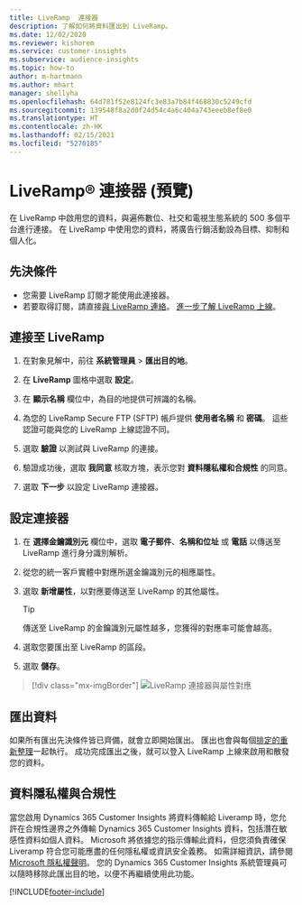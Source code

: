 ```yaml
---
title: LiveRamp  連接器
description: 了解如何將資料匯出到 LiveRamp。
ms.date: 12/02/2020
ms.reviewer: kishorem
ms.service: customer-insights
ms.subservice: audience-insights
ms.topic: how-to
author: m-hartmann
ms.author: mhart
manager: shellyha
ms.openlocfilehash: 64d781f52e8124fc3e83a7b84f468830c5249cfd
ms.sourcegitcommit: 139548f8a2d0f24d54c4a6c404a743eeeb8ef8e0
ms.translationtype: HT
ms.contentlocale: zh-HK
ms.lasthandoff: 02/15/2021
ms.locfileid: "5270185"
---
```

# <a name="liverampreg-connector-preview"></a>LiveRamp&reg; 連接器 (預覽)

在 LiveRamp 中啟用您的資料，與遍佈數位、社交和電視生態系統的 500 多個平台進行連接。 在 LiveRamp 中使用您的資料，將廣告行銷活動設為目標、抑制和個人化。

## <a name="prerequisites"></a>先決條件

- 您需要 LiveRamp 訂閱才能使用此連接器。
- 若要取得訂閱，請直接[與 LiveRamp 連絡](https://liveramp.com/contact/)。 [進一步了解 LiveRamp 上線](https://liveramp.com/our-platform/data-onboarding/)。

## <a name="connect-to-liveramp"></a>連接至 LiveRamp

1. 在對象見解中，前往 **系統管理員** > **匯出目的地**。

1. 在 **LiveRamp** 圖格中選取 **設定**。

1. 在 **顯示名稱** 欄位中，為目的地提供可辨識的名稱。

1. 為您的 LiveRamp Secure FTP (SFTP) 帳戶提供 **使用者名稱** 和 **密碼**。
這些認證可能與您的 LiveRamp 上線認證不同。

1. 選取 **驗證** 以測試與 LiveRamp 的連接。

1. 驗證成功後，選取 **我同意** 核取方塊，表示您對 **資料隱私權和合規性** 的同意。

1. 選取 **下一步** 以設定 LiveRamp 連接器。

## <a name="configure-the-connector"></a>設定連接器

1. 在 **選擇金鑰識別元** 欄位中，選取 **電子郵件**、**名稱和位址** 或 **電話** 以傳送至 LiveRamp 進行身分識別解析。

1. 從您的統一客戶實體中對應所選金鑰識別元的相應屬性。

1. 選取 **新增屬性**，以對應要傳送至 LiveRamp 的其他屬性。

   > [!TIP]
   > 傳送至 LiveRamp 的金鑰識別元屬性越多，您獲得的對應率可能會越高。

1. 選取您要匯出至 LiveRamp 的區段。

1. 選取 **儲存**。

> [!div class="mx-imgBorder"]
> ![LiveRamp 連接器與屬性對應](media/export-liveramp-segments.png "LiveRamp 連接器與屬性對應")

## <a name="export-the-data"></a>匯出資料

如果所有匯出先決條件皆已齊備，就會立即開始匯出。 匯出也會與每個[排定的重新整理](system.md#schedule-tab)一起執行。
成功完成匯出之後，就可以登入 LiveRamp 上線來啟用和散發您的資料。

## <a name="data-privacy-and-compliance"></a>資料隱私權與合規性

當您啟用 Dynamics 365 Customer Insights 將資料傳輸給 Liveramp 時，您允許在合規性邊界之外傳輸 Dynamics 365 Customer Insights 資料，包括潛在敏感性資料如個人資料。 Microsoft 將依據您的指示傳輸此資料，但您須負責確保 Liveramp 符合您可能應盡的任何隱私權或資訊安全義務。 如需詳細資訊，請參閱 [Microsoft 隱私權聲明](https://go.microsoft.com/fwlink/?linkid=396732)。
您的 Dynamics 365 Customer Insights 系統管理員可以隨時移除此匯出目的地，以便不再繼續使用此功能。

[!INCLUDE[footer-include](../includes/footer-banner.md)]